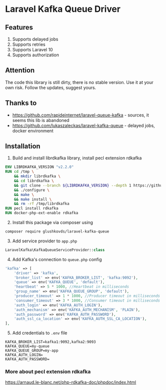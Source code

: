 # Laravel Kafka Queue Driver

## Features

1. Supports delayed jobs
2. Supports retries  
3. Supports Laravel 10
4. Supports authorization

## Attention 

The code this library is still dirty, there is no stable version. Use it at your own risk.
Follow the updates, suggest yours.

## Thanks to

* https://github.com/rapideinternet/laravel-queue-kafka - sources, it seems this lib is abandoned
* https://github.com/lukaszaleckas/laravel-kafka-queue - delayed jobs, docker environment

## Installation

1. Build and install librdkafka library, install pecl extension rdkafka

```dockerfile
ENV LIBRDKAFKA_VERSION "v2.2.0"
RUN cd /tmp \
    && mkdir librdkafka \
    && cd librdkafka \
    && git clone --branch ${LIBRDKAFKA_VERSION} --depth 1 https://github.com/confluentinc/librdkafka.git . \
    && ./configure \
    && make \
    && make install \
    && rm -rf /tmp/librdkafka
RUN pecl install rdkafka
RUN docker-php-ext-enable rdkafka
```
2. Install this package via composer using

```bash
composer require glushkovds/laravel-kafka-queue
```

3. Add service provider to `app.php`

```php
LaravelKafka\KafkaQueueServiceProvider::class
```

4. Add Kafka's connection to `queue.php` config

```php
'kafka' => [
    'driver' => 'kafka',
    'broker_list' => env('KAFKA_BROKER_LIST', 'kafka:9092'),
    'queue' => env('KAFKA_QUEUE', 'default'),
    'heartbeat' => 5 * 1000, //Heartbeat in milliseconds
    'group_name' => env('KAFKA_QUEUE_GROUP', 'default'),
    'producer_timeout' => 1 * 1000, //Producer timeout in milliseconds
    'consumer_timeout' => 3 * 1000, //Consumer timeout in milliseconds
    'auth_login' => env('KAFKA_AUTH_LOGIN'),
    'auth_mechanism' => env('KAFKA_AUTH_MECHANISM', 'PLAIN'),
    'auth_password' => env('KAFKA_AUTH_PASSWORD'),
    'auth_ssl_ca_location' => env('KAFKA_AUTH_SSL_CA_LOCATION'),
],
```

5. Add credentials to `.env` file

```
KAFKA_BROKER_LIST=kafka1:9092,kafka2:9093
KAFKA_QUEUE=my-queue
KAFKA_QUEUE_GROUP=my-app
KAFKA_AUTH_LOGIN=
KAFKA_AUTH_PASSWORD=
```

### More about pecl extension rdkafka

https://arnaud.le-blanc.net/php-rdkafka-doc/phpdoc/index.html
